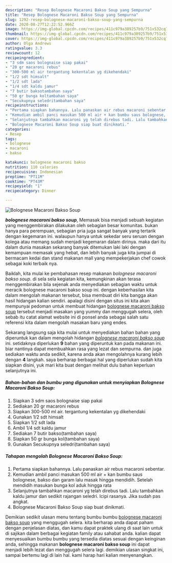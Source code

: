```yaml
---
description: "Resep Bolognese Macaroni Bakso Soup yang Sempurna"
title: "Resep Bolognese Macaroni Bakso Soup yang Sempurna"
slug: 1292-resep-bolognese-macaroni-bakso-soup-yang-sempurna
date: 2020-08-27T12:22:52.966Z
image: https://img-global.cpcdn.com/recipes/411c979a389257b9/751x532cq70/bolognese-macaroni-bakso-soup-foto-resep-utama.jpg
thumbnail: https://img-global.cpcdn.com/recipes/411c979a389257b9/751x532cq70/bolognese-macaroni-bakso-soup-foto-resep-utama.jpg
cover: https://img-global.cpcdn.com/recipes/411c979a389257b9/751x532cq70/bolognese-macaroni-bakso-soup-foto-resep-utama.jpg
author: Olga Andrews
ratingvalue: 3.3
reviewcount: 12
recipeingredient:
- "3 sdm saos bolognaise siap pakai"
- "20 gr macaroni rebus"
- "300-500 ml air tergantung kekentalan yg dikehendaki"
- "1/2 sdt himsalt"
- "1/2 sdt lada"
- "1/4 sdt kaldu jamur"
- "7 butir baksotambahan saya"
- "50 gr bunga koltambahan saya"
- "Secukupnya seledritambahan saya"
recipeinstructions:
- "Pertama siapkan bahannya. Lalu panaskan air rebus macaroni sebentar."
- "Kemudian ambil panci masukan 500 ml air + kan bumbu saus bolognese, bakso dan garam lalu masak hingga mendidih. Setelah mendidih masukan bunga kol aduk hingga rata"
- "Selanjutnya tambahkan macaroni yg telah direbus tadi. Lalu tambahkan kaldu jamur dan sedikit rajangan seledri. Icipi rasanya. Jika sudah pas angkat."
- "Bolognese Macaroni Bakso Soup siap buat dinikmati."
categories:
- Resep
tags:
- bolognese
- macaroni
- bakso

katakunci: bolognese macaroni bakso 
nutrition: 110 calories
recipecuisine: Indonesian
preptime: "PT11M"
cooktime: "PT43M"
recipeyield: "1"
recipecategory: Dinner

---
```



![Bolognese Macaroni Bakso Soup](https://img-global.cpcdn.com/recipes/411c979a389257b9/751x532cq70/bolognese-macaroni-bakso-soup-foto-resep-utama.jpg)

<b><i>bolognese macaroni bakso soup</i></b>, Memasak bisa menjadi sebuah kegiatan yang menggembirakan dilakukan oleh sebagian besar komunitas. bukan hanya para perempuan, sebagian pria juga sangat banyak yang tertarik dengan kegemaran ini. walaupun hanya untuk sekedar seru seruan dengan kolega atau memang sudah menjadi kegemaran dalam dirinya. maka dari itu dalam dunia masakan sekarang banyak ditemukan laki laki dengan kemampuan memasak yang hebat, dan lebih banyak juga kita jumpai di bermacam kedai dan stand makanan mall yang mempekerjakan chef cowok sebagai koki terbaik nya.

Baiklah, kita mulai ke pembahasan resep makanan <i>bolognese macaroni bakso soup</i>. di sela sela kegiatan kita, kemungkinan akan terasa menggembirakan bila sejenak anda menyediakan sebagian waktu untuk meracik bolognese macaroni bakso soup ini. dengan keberhasilan kita dalam mengolah makanan tersebut, bisa membuat diri kita bangga akan hasil hidangan kalian sendiri. apalagi disini dengan situs ini kita akan mempunyai pedoman untuk membuat hidangan <u>bolognese macaroni bakso soup</u> tersebut menjadi masakan yang yummy dan menggugah selera, oleh sebab itu catat alamat website ini di ponsel anda sebagai salah satu referensi kita dalam mengolah masakan baru yang endes.




Sekarang langsung saja kita mulai untuk menyediakan bahan bahan yang diperuntuk kan dalam mengolah hidangan <u><i>bolognese macaroni bakso soup</i></u> ini. setidaknya diperlukan <b>9</b> bahan yang diperuntuk kan pada makanan ini. biar nantinya dapat membuahkan rasa yang lezat dan sempurna. dan juga sediakan waktu anda sedikit, karena anda akan mengolahnya kurang lebih dengan <b>4</b> langkah. saya berharap berbagai hal yang diperlukan sudah kita siapkan disini, yuk mari kita buat dengan melihat dulu bahan keperluan selanjutnya ini.

<!--inarticleads1-->

##### Bahan-bahan dan bumbu yang digunakan untuk menyiapkan Bolognese Macaroni Bakso Soup:

1. Siapkan 3 sdm saos bolognaise siap pakai
1. Sediakan 20 gr macaroni rebus
1. Siapkan 300-500 ml air. tergantung kekentalan yg dikehendaki
1. Gunakan 1/2 sdt himsalt
1. Siapkan 1/2 sdt lada
1. Ambil 1/4 sdt kaldu jamur
1. Sediakan 7 butir bakso(tambahan saya)
1. Siapkan 50 gr bunga kol(tambahan saya)
1. Gunakan Secukupnya seledri(tambahan saya)




<!--inarticleads2-->

##### Tahapan mengolah Bolognese Macaroni Bakso Soup:

1. Pertama siapkan bahannya. Lalu panaskan air rebus macaroni sebentar.
1. Kemudian ambil panci masukan 500 ml air + kan bumbu saus bolognese, bakso dan garam lalu masak hingga mendidih. Setelah mendidih masukan bunga kol aduk hingga rata
1. Selanjutnya tambahkan macaroni yg telah direbus tadi. Lalu tambahkan kaldu jamur dan sedikit rajangan seledri. Icipi rasanya. Jika sudah pas angkat.
1. Bolognese Macaroni Bakso Soup siap buat dinikmati.




Demikian sedikit ulasan menu tentang bumbu bumbu <u>bolognese macaroni bakso soup</u> yang menggugah selera. kita berharap anda dapat paham dengan penjelasan diatas, dan kamu dapat praktek ulang di saat lain untuk di sajikan dalam berbagai kegiatan family atau sahabat anda. kalian dapat menyesuaikan bumbu bumbu yang tersedia diatas sesuai dengan keinginan anda, sehingga makanan <b>bolognese macaroni bakso soup</b> ini dapat menjadi lebih lezat dan menggugah selera lagi. demikian ulasan singkat ini, sampai bertemu lagi di lain hal. kami harap hari kalian menyenangkan.

